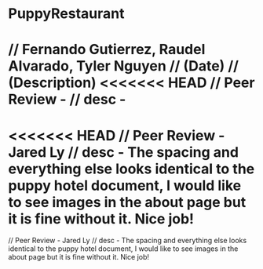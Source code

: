 # PuppyRestaurant
// Fernando Gutierrez, Raudel Alvarado, Tyler Nguyen
// (Date)
// (Description)
<<<<<<< HEAD
// Peer Review -
// desc - 
=======
<<<<<<< HEAD
// Peer Review - Jared Ly
// desc - The spacing and everything else looks identical to the puppy hotel document, I would like to see images in the about page but it is fine without it. Nice job!
=======
// Peer Review - Jared Ly
// desc - The spacing and everything else looks identical to the puppy hotel document, I would like to see images in the about page but it is fine without it. Nice job!

